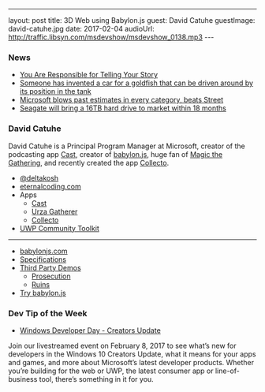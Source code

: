 ---
layout: post
title: 3D Web using Babylon.js
guest: David Catuhe
guestImage: david-catuhe.jpg
date: 2017-02-04
audioUrl: http://traffic.libsyn.com/msdevshow/msdevshow_0138.mp3
--- 

### News

 - [You Are Responsible for Telling Your Story](http://blogs.lessthandot.com/index.php/itprofessionals/you-are-responsible-for-telling-your-story/)
 - [Someone has invented a car for a goldfish that can be driven around by its position in the tank](https://twitter.com/doodlewhale/status/824979659620225029)
 - [Microsoft blows past estimates in every category, beats Street](http://www.cnbc.com/2017/01/26/microsoft-earnings-q2-2017.html)
 - [Seagate will bring a 16TB hard drive to market within 18 months](http://www.techspot.com/news/67928-seagate-bring-16tb-hard-drive-market-within-18.html)

### David Catuhe

David Catuhe is a Principal Program Manager at Microsoft, creator of the podcasting app [Cast](https://www.microsoft.com/en-us/store/p/cast/9nblggh1zj3r), creator of [babylon.js](http://www.babylonjs.com/), huge fan of [Magic the Gathering](http://magic.wizards.com/), and recently created the app [Collecto](https://www.microsoft.com/en-us/store/p/collecto/9nblggh087dl).
 
 - [@deltakosh](https://twitter.com/deltakosh)
 - [eternalcoding.com](https://www.eternalcoding.com/)
 - Apps
   -   [Cast](https://www.microsoft.com/en-us/store/p/cast/9nblggh1zj3r)
   -   [Urza Gatherer](https://www.microsoft.com/en-us/store/p/urzagatherer/9wzdncrdbzt1)
   -   [Collecto](https://www.microsoft.com/en-us/store/p/collecto/9nblggh087dl)
 - [UWP Community Toolkit](https://github.com/Microsoft/UWPCommunityToolkit)

--------------------------------------

 - [babylonjs.com](http://www.babylonjs.com/)
 - [Specifications](http://babylonjs.com/#specifications)
 - [Third Party Demos](http://babylonjs.com/#thirdpartydemossection)
   - [Prosecution](http://cdn.babylonjs.com/wwwbabylonjs/Scenes/prosecution/index.html)
   - [Ruins](http://babylonjs.com/demos/ruins/)
 - [Try babylon.js](http://www.babylonjs-playground.com/)

### Dev Tip of the Week

 - [Windows Developer Day - Creators Update](https://developer.microsoft.com/en-us/windows/projects/campaigns/windows-developer-day)

Join our livestreamed event on February 8, 2017 to see what’s new for developers in the Windows 10 Creators Update, what it means for your apps and games, and more about Microsoft’s latest developer products. Whether you’re building for the web or UWP, the latest consumer app or line-of-business tool, there’s something in it for you.
